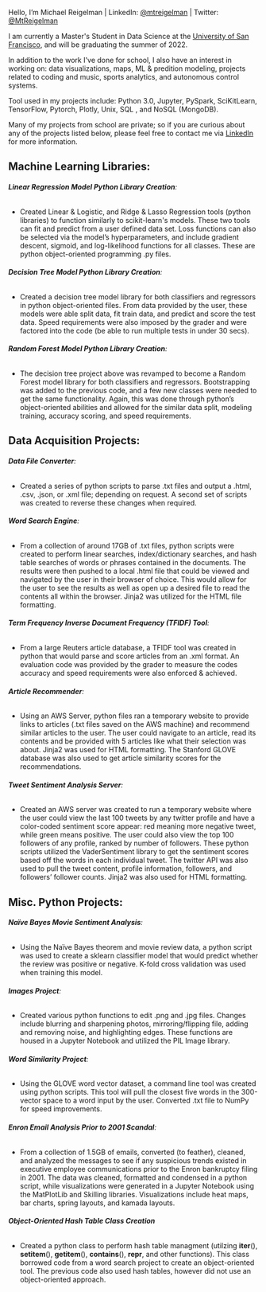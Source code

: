Hello, I’m Michael Reigelman | LinkedIn: [@mtreigelman](https://www.linkedin.com/in/mtreigelman/) | Twitter: [@MtReigelman](https://twitter.com/MtReigelman)

I am currently a Master's Student in Data Science at the [University of San Francisco](https://myusf.usfca.edu/arts-sciences/data-science/program-requirements), and will be graduating the summer of 2022. 

In addition to the work I've done for school, I also have an interest in working on:  data visualizations, maps, ML & predition modeling, projects related to coding and music, sports analytics, and autonomous control systems. 

Tool used in my projects include: Python 3.0, Jupyter, PySpark, SciKitLearn, TensorFlow, Pytorch, Plotly, Unix, SQL , and NoSQL (MongoDB).

Many of my projects from school are private; so if you are curious about any of the projects listed below, please feel free to contact me via [LinkedIn](https://www.linkedin.com/in/mtreigelman/) for more information. 

## Machine Learning Libraries:  

###### **Linear Regression Model Python Library Creation**:  

- Created Linear & Logistic, and Ridge & Lasso Regression tools (python libraries) to function similarly to scikit-learn's models. These two tools can fit and predict from a user defined data set. Loss functions can also be selected via the model’s hyperparameters, and include gradient descent, sigmoid, and log-likelihood functions for all classes. These are python object-oriented programming .py files.  

 

###### **Decision Tree Model Python Library Creation**: 

- Created a decision tree model library for both classifiers and regressors in python object-oriented files. From data provided by the user, these models were able split data, fit train data, and predict and score the test data. Speed requirements were also imposed by the grader and were factored into the code (be able to run multiple tests in under 30 secs).  

 

###### **Random Forest Model Python Library Creation**:  

- The decision tree project above was revamped to become a Random Forest model library for both classifiers and regressors. Bootstrapping was added to the previous code, and a few new classes were needed to get the same functionality. Again, this was done through python’s object-oriented abilities and allowed for the similar data split, modeling training, accuracy scoring, and speed requirements.  

 

## Data Acquisition Projects: 

###### **Data File Converter**: 

- Created a series of python scripts to parse .txt files and output a .html, .csv, .json, or .xml file; depending on request. A second set of scripts was created to reverse these changes when required.  

 

###### **Word Search Engine**:  

- From a collection of around 17GB of .txt files, python scripts were created to perform linear searches, index/dictionary searches, and hash table searches of words or phrases contained in the documents. The results were then pushed to a local .html file that could be viewed and navigated by the user in their browser of choice. This would allow for the user to see the results as well as open up a desired file to read the contents all within the browser. Jinja2 was utilized for the HTML file formatting.  

 

###### **Term Frequency Inverse Document Frequency (TFIDF) Tool**: 

- From a large Reuters article database, a TFIDF tool was created in python that would parse and score articles from an .xml format. An evaluation code was provided by the grader to measure the codes accuracy and speed requirements were also enforced & achieved.  

 

###### **Article Recommender**:  

- Using an AWS Server, python files ran a temporary website to provide links to articles (.txt files saved on the AWS machine) and recommend similar articles to the user. The user could navigate to an article, read its contents and be provided with 5 articles like what their selection was about. Jinja2 was used for HTML formatting. The Stanford GLOVE database was also used to get article similarity scores for the recommendations.  

 

###### **Tweet Sentiment Analysis Server**:  

- Created an AWS server was created to run a temporary website where the user could view the last 100 tweets by any twitter profile and have a color-coded sentiment score appear: red meaning more negative tweet, while green means positive. The user could also view the top 100 followers of any profile, ranked by number of followers. These python scripts utilized the VaderSentiment library to get the sentiment scores based off the words in each individual tweet. The twitter API was also used to pull the tweet content, profile information, followers, and followers’ follower counts. Jinja2 was also used for HTML formatting.  


## Misc. Python Projects: 

###### **Naïve Bayes Movie Sentiment Analysis**:  

- Using the Naïve Bayes theorem and movie review data, a python script was used to create a sklearn classifier model that would predict whether the review was positive or negative. K-fold cross validation was used when training this model.  



###### **Images Project**:  

- Created various python functions to edit .png and .jpg files. Changes include blurring and sharpening photos, mirroring/flipping file, adding and removing noise, and highlighting edges. These functions are housed in a Jupyter Notebook and utilized the PIL Image library.  

 

###### **Word Similarity Project**:  

- Using the GLOVE word vector dataset, a command line tool was created using python scripts. This tool will pull the closest five words in the 300-vector space to a word input by the user. Converted .txt file to NumPy for speed improvements.  

 

###### **Enron Email Analysis Prior to 2001 Scandal**: 

- From a collection of 1.5GB of emails, converted (to feather), cleaned, and analyzed the messages to see if any suspicious trends existed in executive employee communications prior to the Enron bankruptcy filing in 2001. The data was cleaned, formatted and condensed in a python script, while visualizations were generated in a Jupyter Notebook using the MatPlotLib and Skilling libraries. Visualizations include heat maps, bar charts, spring layouts, and kamada layouts.  

###### **Object-Oriented Hash Table Class Creation**
- Created a python class to perform hash table managment (utilzing __iter__(), __setitem__(), __getitem__(), __contains__(), __repr__, and other functions). This class borrowed code from a word search project to create an object-oriented tool. The previous code also used hash tables, however did not use an object-oriented approach.

<!---
mtreigelman/mtreigelman is a ✨ special ✨ repository because its `README.md` (this file) appears on your GitHub profile.
You can click the Preview link to take a look at your changes.
--->
